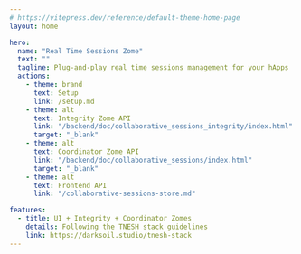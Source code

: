 ```yaml
---
# https://vitepress.dev/reference/default-theme-home-page
layout: home

hero:
  name: "Real Time Sessions Zome"
  text: ""
  tagline: Plug-and-play real time sessions management for your hApps
  actions:
    - theme: brand
      text: Setup
      link: /setup.md
    - theme: alt
      text: Integrity Zome API
      link: "/backend/doc/collaborative_sessions_integrity/index.html"
      target: "_blank"
    - theme: alt
      text: Coordinator Zome API
      link: "/backend/doc/collaborative_sessions/index.html"
      target: "_blank"
    - theme: alt
      text: Frontend API
      link: "/collaborative-sessions-store.md"

features:
  - title: UI + Integrity + Coordinator Zomes
    details: Following the TNESH stack guidelines
    link: https://darksoil.studio/tnesh-stack
---
```

